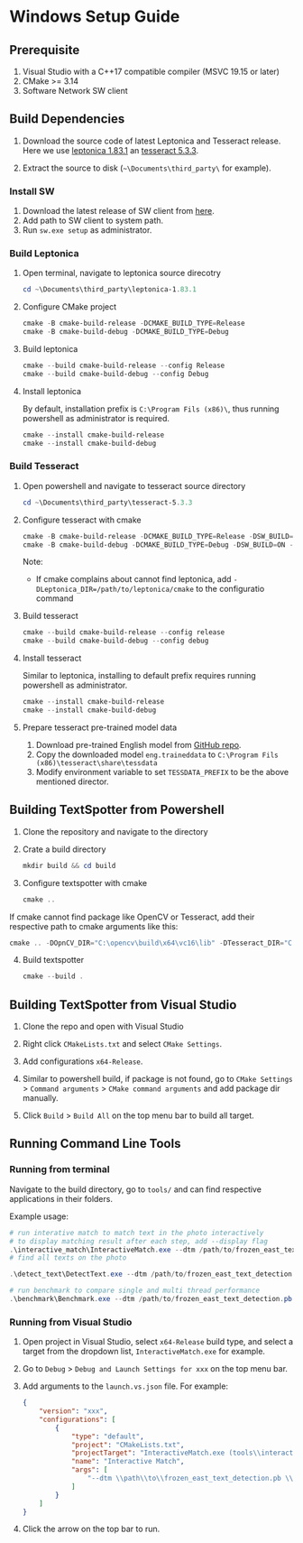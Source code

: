 # Windows Setup Guide

## Prerequisite

1. Visual Studio with a C++17 compatible compiler (MSVC 19.15 or later)
2. CMake >= 3.14
3. Software Network SW client

## Build Dependencies

1. Download the source code of latest Leptonica and Tesseract release. Here we use [leptonica 1.83.1](https://github.com/DanBloomberg/leptonica/releases/tag/1.83.1) an [tesseract 5.3.3](https://github.com/tesseract-ocr/tesseract/releases/tag/5.3.3).

2. Extract the source to disk (`~\Documents\third_party\` for example).

### Install SW

1. Download the latest release of SW client from [here](https://software-network.org/client/).
2. Add path to SW client to system path.
3. Run `sw.exe setup` as administrator.

### Build Leptonica

1. Open terminal, navigate to leptonica source direcotry

    ```ps1
    cd ~\Documents\third_party\leptonica-1.83.1
    ```

2. Configure CMake project

    ```ps1
    cmake -B cmake-build-release -DCMAKE_BUILD_TYPE=Release
    cmake -B cmake-build-debug -DCMAKE_BUILD_TYPE=Debug
    ```

3. Build leptonica

    ``` ps1
    cmake --build cmake-build-release --config Release
    cmake --build cmake-build-debug --config Debug
    ```

4. Install leptonica

    By default, installation prefix is `C:\Program Fils (x86)\`, thus running powershell as administrator is required.

    ```ps1
    cmake --install cmake-build-release
    cmake --install cmake-build-debug
    ```

### Build Tesseract

1. Open powershell and navigate to tesseract source directory

    ```ps1
    cd ~\Documents\third_party\tesseract-5.3.3
    ```

2. Configure tesseract with cmake

    ```ps1
    cmake -B cmake-build-release -DCMAKE_BUILD_TYPE=Release -DSW_BUILD=ON -DOPENMP_BUILD=ON
    cmake -B cmake-build-debug -DCMAKE_BUILD_TYPE=Debug -DSW_BUILD=ON -DOPENMP_BUILD=ON
    ```

    Note:

    * If cmake complains about cannot find leptonica, add `-DLeptonica_DIR=/path/to/leptonica/cmake` to the configuratio command

3. Build tesseract

    ```ps1
    cmake --build cmake-build-release --config release
    cmake --build cmake-build-debug --config debug
    ```

4. Install tesseract

    Similar to leptonica, installing to default prefix requires running powershell as administrator.

    ```ps1
    cmake --install cmake-build-release
    cmake --install cmake-build-debug
    ```

5. Prepare tesseract pre-trained model data

    1. Download pre-trained English model from [GitHub repo](https://github.com/tesseract-ocr/tessdata_best).
    2. Copy the downloaded model `eng.traineddata` to `C:\Program Fils (x86)\tesseract\share\tessdata`
    3. Modify environment variable to set `TESSDATA_PREFIX` to be the above mentioned director.

## Building TextSpotter from Powershell

1. Clone the repository and navigate to the directory

2. Crate a build directory

    ```ps1
    mkdir build && cd build
    ```

3. Configure textspotter with cmake

    ```ps1
    cmake .. 
    ```

If cmake cannot find package like OpenCV or Tesseract, add their respective path to cmake arguments like this:

```ps1
cmake .. -DOpnCV_DIR="C:\opencv\build\x64\vc16\lib" -DTesseract_DIR="C:\Program Files(X86)\tesseract\lib\cmake"
```

4. Build textspotter

    ```ps1
    cmake --build .
    ```

## Building TextSpotter from Visual Studio

1. Clone the repo and open with Visual Studio

2. Right click `CMakeLists.txt` and select `CMake Settings`.

3. Add configurations `x64-Release`.

4. Similar to powershell build, if package is not found, go to `CMake Settings` > `Command arguments` > `CMake command arguments` and add package dir manually.

5. Click `Build` > `Build All` on the top menu bar to build all target.

## Running Command Line Tools

### Running from terminal

Navigate to the build directory, go to `tools/` and can find respective applications in their folders.

Example usage:

```ps1
# run interative match to match text in the photo interactively
# to display matching result after each step, add --display flag
.\interactive_match\InteractiveMatch.exe --dtm /path/to/frozen_east_text_detection.pb /path/to/image --display
# find all texts on the photo

.\detect_text\DetectText.exe --dtm /path/to/frozen_east_text_detection.pb /path/to/image

# run benchmark to compare single and multi thread performance
.\benchmark\Benchmark.exe --dtm /path/to/frozen_east_text_detection.pb /path/to/image
```

### Running from Visual Studio

1. Open project in Visual Studio, select `x64-Release` build type, and select a target from the dropdown list, `InteractiveMatch.exe` for example.
2. Go to `Debug` > `Debug and Launch Settings for xxx` on the top menu bar.
3. Add arguments to the `launch.vs.json` file. For example:

    ```json
    {
        "version": "xxx",
        "configurations": [
            {
                "type": "default",
                "project": "CMakeLists.txt",
                "projectTarget": "InteractiveMatch.exe (tools\\interactive_match\\InteractiveMatch.exe)",
                "name": "Interactive Match",
                "args": [
                    "--dtm \\path\\to\\frozen_east_text_detection.pb \\path\\to\\image --display"
                ]
            }
        ]
    }
    ```

4. Click the arrow on the top bar to run.
